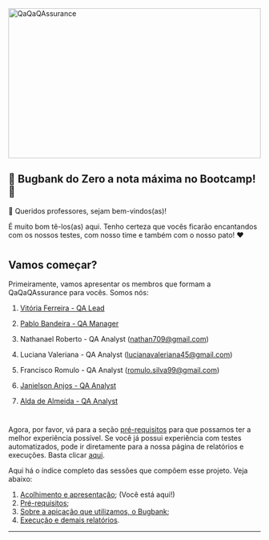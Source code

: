 <img src="https://i.imgur.com/yhbiq8n.jpeg" alt="QaQaQAssurance" style="height: 300px; width:100%;"/>


<h2 align="left"> 🌲 Bugbank do Zero a nota máxima no Bootcamp! 🦆
</h2>

👋 Queridos professores, sejam bem-vindos(as)!

É muito bom tê-los(as) aqui. Tenho certeza que vocês ficarão encantandos com os nossos testes, com nosso time e também com o nosso pato! ❤️




#
## Vamos começar?

Primeiramente, vamos apresentar os membros que formam a QaQaQAssurance para vocês. Somos nós:

1. [Vitória Ferreira - QA Lead](https://github.com/viferreira-p)

2. [Pablo Bandeira - QA Manager](https://github.com/acerbityroque)

3. Nathanael Roberto - QA Analyst (nathan709@gmail.com)

4. Luciana Valeriana - QA Analyst (lucianavaleriana45@gmail.com)

5. Francisco Romulo - QA Analyst (romulo.silva99@gmail.com)

6. [Janielson Anjos - QA Analyst](https://github.com/janielson-anjos)

7. [Alda de Almeida  - QA Analyst](https://github.com/Aldaalmeida)


#
Agora, por favor, vá para a seção [pré-requisitos](welcome/requisitos.md) para que possamos ter a melhor experiência possível. Se você já possui experiência com testes automatizados, pode ir diretamente para a nossa página de relatórios e execuções. Basta clicar [aqui](welcome/execute.md).



Aqui há o índice completo das sessões que compõem esse projeto. Veja abaixo: 

1. [Acolhimento e apresentação](readme.md); (Você está aqui!) 
2. [Pré-requisitos](welcome/requisitos.md);
3. [Sobre a apicação que utilizamos, o Bugbank](welcome/obugbank.md);
4. [Execução e demais relatórios](welcome/requisitos.md).


___

